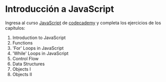 # Introducción a JavaScript

Ingresa al curso [JavaScript](http://www.codecademy.com/en/tracks/javascript) de  [codecademy](http://www.codecademy.com/) y completa los ejercicios de los capítulos:

1. Introduction to JavaScript
2. Functions
3. 'For' Loops in JavaScript
4. 'While' Loops in JavaScript
5. Control Flow
6. Data Structures
7. Objects I
8. Objects II
